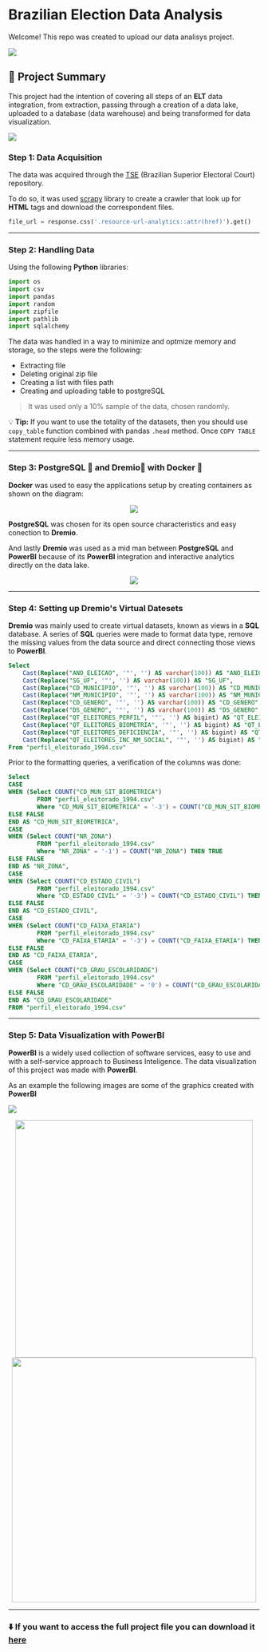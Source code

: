 # Brazilian Election Data Analysis

Welcome! This repo was created to upload our data analisys project.

![](https://i.imgur.com/f5LdxPV.gif)

## :memo: Project Summary

This project had the intention of covering all steps of an **ELT** data integration, from extraction, passing through a creation of a data lake, uploaded to a database (data warehouse) and being transformed for data visualization.

![](https://cdn.discordapp.com/attachments/392446181588074501/938933559081717761/unknown.png)
### Step 1: Data Acquisition

The data was acquired through the [TSE](https://dadosabertos.tse.jus.br/) (Brazilian Superior Electoral Court) repository.

To do so, it was used [scrapy](https://scrapy.org/) library to create a crawler that look up for **HTML** tags and download the correspondent files.
``` Python
file_url = response.css('.resource-url-analytics::attr(href)').get()
```

---

### Step 2: Handling Data

Using the following **Python** libraries:

``` Python
import os
import csv 
import pandas
import random
import zipfile
import pathlib
import sqlalchemy
```
The data was handled in a way to minimize and optmize memory and storage, so the steps were the following:
- Extracting file
- Deleting original zip file
- Creating a list with files path 
- Creating and uploading table to postgreSQL
> It was used only a 10% sample of the data, chosen randomly.

:bulb: **Tip:** If you want to use the totality of the datasets, then you should use `copy_table` function combined with pandas `.head` method. Once `COPY TABLE` statement require less memory usage. 

---

### Step 3: PostgreSQL :elephant: and Dremio:dolphin:  with Docker :whale: 
 
 **Docker** was used to easy the applications setup by creating containers as shown on the diagram:
 <p align="center">
  <img src="https://i.imgur.com/P9MFEG9.png" />
</p>


 
 **PostgreSQL** was chosen for its open source characteristics and easy conection to **Dremio**.
 
 

 And lastly **Dremio** was used as a mid man between **PostgreSQL** and **PowerBI** because of its **PowerBI** integration and interactive analytics directly on the data lake.
 <p align="center">
  <img src="https://cdn.discordapp.com/attachments/392446181588074501/938922380280070154/unknown.png" />
</p>
 
 
---

### Step 4: Setting up Dremio's Virtual Datesets
**Dremio** was mainly used to create virtual datasets, known as views in a **SQL** database. A series of **SQL** queries were made to format data type, remove the missing values from the data source and direct connecting those views to **PowerBI**.
```sql
Select 
    Cast(Replace("ANO_ELEICAO", '"', '') AS varchar(100)) AS "ANO_ELEICAO",
    Cast(Replace("SG_UF", '"', '') AS varchar(100)) AS "SG_UF",
    Cast(Replace("CD_MUNICIPIO", '"', '') AS varchar(100)) AS "CD_MUNICIPIO",
    Cast(Replace("NM_MUNICIPIO", '"', '') AS varchar(100)) AS "NM_MUNICIPIO",
    Cast(Replace("CD_GENERO", '"', '') AS varchar(100)) AS "CD_GENERO",
    Cast(Replace("DS_GENERO", '"', '') AS varchar(100)) AS "DS_GENERO",
    Cast(Replace("QT_ELEITORES_PERFIL", '"', '') AS bigint) AS "QT_ELEITORES_PERFIL",
    Cast(Replace("QT_ELEITORES_BIOMETRIA", '"', '') AS bigint) AS "QT_ELEITORES_BIOMETRIA",
    Cast(Replace("QT_ELEITORES_DEFICIENCIA", '"', '') AS bigint) AS "QT_ELEITORES_DEFICIENCIA",
    Cast(Replace("QT_ELEITORES_INC_NM_SOCIAL", '"', '') AS bigint) AS "QT_ELEITORES_INC_NM_SOCIAL"
From "perfil_eleitorado_1994.csv"
```
Prior to the formatting queries, a verification of the columns was done:

```sql
Select 
CASE 
WHEN (Select COUNT("CD_MUN_SIT_BIOMETRICA") 
        FROM "perfil_eleitorado_1994.csv"
        Where "CD_MUN_SIT_BIOMETRICA" = '-3') = COUNT("CD_MUN_SIT_BIOMETRICA") THEN TRUE
ELSE FALSE
END AS "CD_MUN_SIT_BIOMETRICA", 
CASE
WHEN (Select COUNT("NR_ZONA") 
        FROM "perfil_eleitorado_1994.csv"
        Where "NR_ZONA" = '-1') = COUNT("NR_ZONA") THEN TRUE
ELSE FALSE
END AS "NR_ZONA",
CASE
WHEN (Select COUNT("CD_ESTADO_CIVIL") 
        FROM "perfil_eleitorado_1994.csv"
        Where "CD_ESTADO_CIVIL" = '-3') = COUNT("CD_ESTADO_CIVIL") THEN TRUE
ELSE FALSE
END AS "CD_ESTADO_CIVIL",
CASE
WHEN (Select COUNT("CD_FAIXA_ETARIA") 
        FROM "perfil_eleitorado_1994.csv"
        Where "CD_FAIXA_ETARIA" = '-3') = COUNT("CD_FAIXA_ETARIA") THEN TRUE 
ELSE FALSE
END AS "CD_FAIXA_ETARIA",
CASE
WHEN (Select COUNT("CD_GRAU_ESCOLARIDADE") 
        FROM "perfil_eleitorado_1994.csv"
        Where "CD_GRAU_ESCOLARIDADE" = '0') = COUNT("CD_GRAU_ESCOLARIDADE") THEN TRUE
ELSE FALSE 
END AS "CD_GRAU_ESCOLARIDADE"
FROM "perfil_eleitorado_1994.csv"
```
---

### Step 5: Data Visualization with PowerBI

**PowerBI** is a widely used collection of software services, easy to use and with a self-service approach to Business Inteligence. 
The data visualization of this project was made with **PowerBI**. 

As an example the following images are some of the graphics created with **PowerBI**

![](https://cdn.discordapp.com/attachments/392446181588074501/938924658307248139/unknown.png)

<p align="center">
<img src="https://cdn.discordapp.com/attachments/392446181588074501/938932692853067796/unknown.png" width="476"/> <img src="https://cdn.discordapp.com/attachments/392446181588074501/938932132275970128/unknown.png" width="490"/> 

---

### :arrow_down:  If you want to access the full project file you can download it [here](https://drive.google.com/drive/folders/1CcHrlOj5TVn5fHvQXzWT9zUapLhuVTeQ?usp=sharing)
